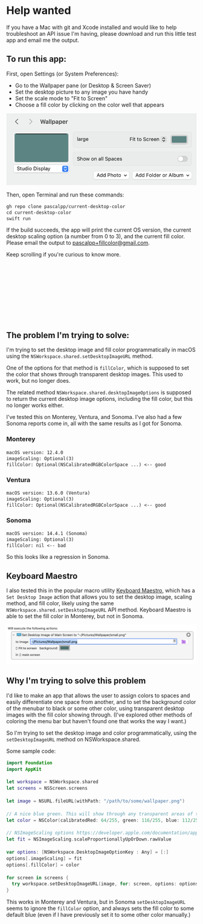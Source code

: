 # Help wanted

If you have a Mac with git and Xcode installed and would like to help troubleshoot an API issue I'm having, please download and run this little test app and email me the output.

## To run this app:

First, open Settings (or System Preferences):

- Go to the Wallpaper pane (or Desktop & Screen Saver)
- Set the desktop picture to any image you have handy
- Set the scale mode to "Fit to Screen"
- Choose a fill color by clicking on the color well that appears

![Wallpaper Settings Pane](./images/wallpaper.png)

Then, open Terminal and run these commands:

```
gh repo clone pascalpp/current-desktop-color
cd current-desktop-color
swift run
```

If the build succeeds, the app will print the current OS version, the current desktop scaling option (a number from 0 to 3), and the current fill color. Please email the output to pascalpp+fillcolor@gmail.com.

Keep scrolling if you're curious to know more.

<table height="150"></table>

## The problem I'm trying to solve:

I'm trying to set the desktop image and fill color programmatically in macOS using the `NSWorkspace.shared.setDesktopImageURL` method.

One of the options for that method is `fillColor`, which is supposed to set the color that shows through transparent desktop images. This used to work, but no longer does.

The related method `NSWorkspace.shared.desktopImageOptions` is supposed to return the current desktop image options, including the fill color, but this no longer works either.

I've tested this on Monterey, Ventura, and Sonoma. I've also had a few Sonoma reports come in, all with the same results as I got for Sonoma.

### Monterey

```
macOS version: 12.4.0
imageScaling: Optional(3)
fillColor: Optional(NSCalibratedRGBColorSpace ...) <-- good
```

### Ventura

```
macOS version: 13.6.0 (Ventura)
imageScaling: Optional(3)
fillColor: Optional(NSCalibratedRGBColorSpace ...) <-- good
```

### Sonoma

```
macOS version: 14.4.1 (Sonoma)
imageScaling: Optional(3)
fillColor: nil <-- bad
```

So this looks like a regression in Sonoma.

## Keyboard Maestro

I also tested this in the popular macro utility [Keyboard Maestro](https://www.keyboardmaestro.com), which has a `Set Desktop Image` action that allows you to set the desktop image, scaling method, and fill color, likely using the same `NSWorkspace.shared.setDesktopImageURL` API method. Keyboard Maestro is able to set the fill color in Monterey, but not in Sonoma.

![Keyboard Maestro](images/keyboard-maestro.png)

## Why I'm trying to solve this problem

I'd like to make an app that allows the user to assign colors to spaces and easily differentiate one space from another, and to set the background color of the menubar to black or some other color, using transparent desktop images with the fill color showing through. (I've explored other methods of coloring the menu bar but haven't found one that works the way I want.)

So I'm trying to set the desktop image and color programmatically, using the `setDesktopImageURL` method on NSWorkspace.shared.

Some sample code:

```swift
import Foundation
import AppKit

let workspace = NSWorkspace.shared
let screens = NSScreen.screens

let image = NSURL.fileURL(withPath: "/path/to/some/wallpaper.png")

// A nice blue green. This will show through any transparent areas of the image
let color = NSColor(calibratedRed: 64/255, green: 116/255, blue: 112/255, alpha: 1.0)

// NSImageScaling options https://developer.apple.com/documentation/appkit/nsimagescaling
let fit = NSImageScaling.scaleProportionallyUpOrDown.rawValue

var options: [NSWorkspace.DesktopImageOptionKey : Any] = [:]
options[.imageScaling] = fit
options[.fillColor] = color

for screen in screens {
  try workspace.setDesktopImageURL(image, for: screen, options: options)
}
```

This works in Monterey and Ventura, but in Sonoma `setDesktopImageURL` seems to ignore the `fillColor` option, and always sets the fill color to some default blue (even if I have previously set it to some other color manually.)
